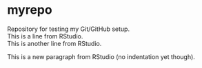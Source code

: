 # myrepo
Repository for testing my Git/GitHub setup.  
This is a line from RStudio.<br>
This is another line from RStudio.

This is a new paragraph from RStudio (no indentation yet though).